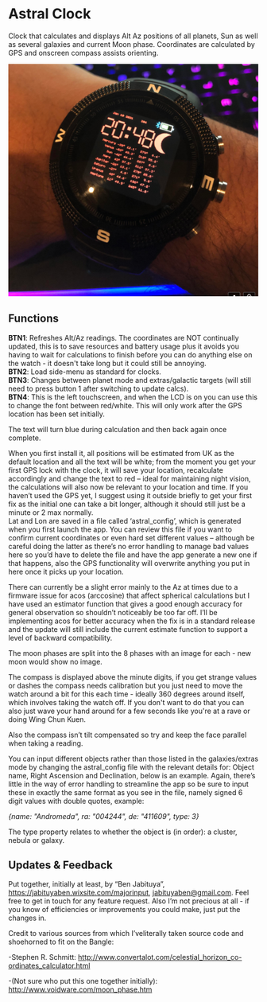 Astral Clock
============
Clock that calculates and displays Alt Az positions of all planets, Sun as well as several galaxies and current Moon phase. Coordinates are calculated by GPS and onscreen compass assists orienting.

![screenshot](./Example.PNG)

Functions
---------
**BTN1**: Refreshes Alt/Az readings. The coordinates are NOT continually updated, this is to save resources and battery usage plus it avoids you having to wait for calculations to finish before you can do anything else on the watch - it doesn't take long but it could still be annoying.  
**BTN2**: Load side-menu as standard for clocks.  
**BTN3**: Changes between planet mode and extras/galactic targets (will still need to press button 1 after switching to update calcs).  
**BTN4**: This is the left touchscreen, and when the LCD is on you can use this to change the font between red/white. This will only work after the GPS location has been set initially.  

The text will turn blue during calculation and then back again once complete.

When you first install it, all positions will be estimated from UK as the default location and all the text will be white; from the moment you get your first GPS lock with the clock, it will save your location, recalculate accordingly and change the text to red – ideal for maintaining night vision, the calculations will also now be relevant to your location and time. If you haven’t used the GPS yet, I suggest using it outside briefly to get your first fix as the initial one can take a bit longer, although it should still just be a minute or 2 max normally.   
Lat and Lon are saved in a file called ‘astral_config’, which is generated when you first launch the app. You can review this file if you want to confirm current coordinates or even hard set different values – although be careful doing the latter as there’s no error handling to manage bad values here so you’d have to delete the file and have the app generate a new one if that happens, also the GPS functionality will overwrite anything you put in here once it picks up your location.

There can currently be a slight error mainly to the Az at times due to a firmware issue for acos (arccosine) that affect spherical calculations but I have used an estimator function that gives a good enough accuracy for general observation so shouldn’t noticeably be too far off. I’ll be implementing acos for better accuracy when the fix is in a standard release and the update will still include the current estimate function to support a level of backward compatibility.

The moon phases are split into the 8 phases with an image for each - new moon would show no image.

The compass is displayed above the minute digits, if you get strange values or dashes the compass needs calibration but you just need to move the watch around a bit for this each time - ideally 360 degrees around itself, which involves taking the watch off. If you don't want to do that you can also just wave your hand around for a few seconds like you're at a rave or doing Wing Chun Kuen.

Also the compass isn’t tilt compensated so try and keep the face parallel when taking a reading.

You can input different objects rather than those listed in the galaxies/extras mode by changing the astral_config file with the relevant details for: Object name, Right Ascension and Declination, below is an example. Again, there’s little in the way of error handling to streamline the app so be sure to input these in exactly the same format as you see in the file, namely signed 6 digit values with double quotes, example:

*{name: "Andromeda", ra: "004244", de: "411609", type: 3}*

The type property relates to whether the object is (in order): a cluster, nebula or galaxy.

Updates & Feedback
------------------
Put together, initially at least, by “Ben Jabituya”, https://jabituyaben.wixsite.com/majorinput, jabituyaben@gmail.com. Feel free to get in touch for any feature request. Also I’m not precious at all - if you know of efficiencies or improvements you could make, just put the changes in.

Credit to various sources from which I’veliterally taken source code and shoehorned to fit on the Bangle:

-Stephen R. Schmitt:
http://www.convertalot.com/celestial_horizon_co-ordinates_calculator.html

-(Not sure who put this one together initially):
http://www.voidware.com/moon_phase.htm

